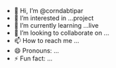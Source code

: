 - 👋 Hi, I’m @corndabtipar
- 👀 I’m interested in ...project
- 🌱 I’m currently learning ...live
- 💞️ I’m looking to collaborate on ...
- 📫 How to reach me ...
- 😄 Pronouns: ...
- ⚡ Fun fact: ...

<!---
corndabtipar/corndabtipar is a ✨ special ✨ repository because its `README.md` (this file) appears on your GitHub profile.
You can click the Preview link to take a look at your changes.
--->
